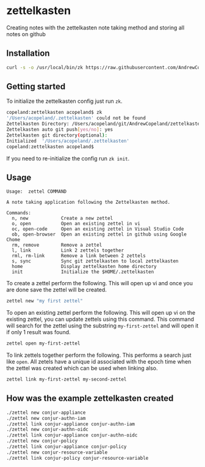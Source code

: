 # zettelkasten
Creating notes with the zettelkasten note taking method and storing all notes on github

## Installation
```bash
curl -s -o /usr/local/bin/zk https://raw.githubusercontent.com/AndrewCopeland/zettelkasten/master/zk && chmod +x /usr/local/bin/zk
```

## Getting started
To initialize the zettelkasten config just run `zk`.
```bash
copeland:zettelkasten acopeland$ zk
'/Users/acopeland/.zettelkasten' could not be found
Zettelkasten Directory: /Users/acopeland/git/AndrewCopeland/zettelkasten/kasten
Zettelkasten auto git push[yes/no]: yes
Zettelkasten git directory(optional):
Initialized  '/Users/acopeland/.zettelkasten'
copeland:zettelkasten acopeland$
```
If you need to re-initialize the config run `zk init`.

## Usage
```
Usage:	zettel COMMAND

A note taking application following the Zettelkasten method.

Commands:
  n, new            Create a new zettel
  o, open           Open an existing zettel in vi
  oc, open-code     Open an existing zettel in Visual Studio Code
  ob, open-browser  Open an existing zettel in github using Google Chome
  rm, remove        Remove a zettel
  l, link           Link 2 zettels together
  rml, rm-link      Remove a link between 2 zettels
  s, sync           Sync git zettelkasten to local zettelkasten
  home              Display zettelkasten home directory
  init              Initialize the $HOME/.zettelkasten
```

To create a zettel perform the following. This will open up vi and once you are done save the zettel will be created.
```bash
zettel new "my first zettel"
```

To open an existing zettel perform the following. This will open up vi on the existing zettel, you can update zettels using this command. This command will search for the zettel using the substring `my-first-zettel` and will open it if only 1 result was found.
```bash
zettel open my-first-zettel
```

To link zettels together perform the following. This performs a search just like `open`. All zetels have a unique id associated with the epoch time when the zettel was created which can be used when linking also.
```bash
zettel link my-first-zettel my-second-zettel
```

## How was the example zettelkasten created
```bash
./zettel new conjur-appliance
./zettel new conjur-authn-iam
./zettel link conjur-appliance conjur-authn-iam
./zettel new conjur-authn-oidc
./zettel link conjur-appliance conjur-authn-oidc
./zettel new conjur-policy
./zettel link conjur-appliance conjur-policy
./zettel new conjur-resource-variable
./zettel link conjur-policy conjur-resource-variable
```
